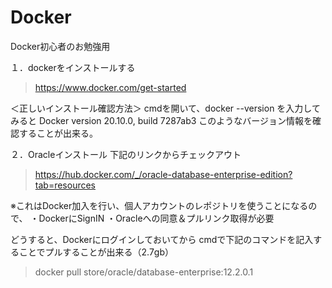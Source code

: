# Docker
Docker初心者のお勉強用


１．dockerをインストールする
>https://www.docker.com/get-started

＜正しいインストール確認方法＞
cmdを開いて、docker --version を入力してみると
Docker version 20.10.0, build 7287ab3
このようなバージョン情報を確認することが出来る。


２．Oracleインストール
下記のリンクからチェックアウト
>https://hub.docker.com/_/oracle-database-enterprise-edition?tab=resources

※これはDocker加入を行い、個人アカウントのレポジトリを使うことになるので、
・DockerにSignIN
・Oracleへの同意＆プルリンク取得が必要

どうすると、Dockerにログインしておいてから
cmdで下記のコマンドを記入することでプルすることが出来る（2.7gb）
>docker pull store/oracle/database-enterprise:12.2.0.1




